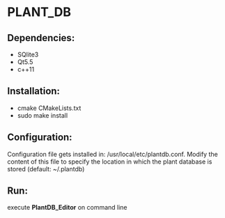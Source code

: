 # PLANT_DB

## Dependencies:
* SQlite3
* Qt5.5
* c++11

## Installation:
- cmake CMakeLists.txt
- sudo make install

## Configuration:
Configuration file gets installed in: /usr/local/etc/plantdb.conf. Modify the content of this file to specify the location in which the plant database is stored (default: ~/.plantdb)

## Run:
execute **PlantDB_Editor** on command line
